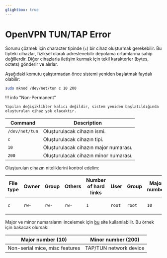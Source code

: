 ```yaml
---
glightbox: true
---
```


# OpenVPN TUN/TAP Error

Sorunu çözmek için character tipinde (`c`) bir cihaz oluşturmak gerekebilir. Bu tipteki cihazlar, fiziksel olarak adreslenebilir depolama ortamlarına sahip değillerdir. Diğer cihazlarla iletişim kurmak için tekil karakterler (bytes, octets) gönderir ve alırlar.

Aşağıdaki komutu çalıştırmadan önce sistemi yeniden başlatmak faydalı olabilir:

```bash
sudo mknod /dev/net/tun c 10 200
```

!!! info "Non-Permanent"

    Yapılan değişiklikler kalıcı değildir, sistem yeniden başlatıldığında oluşturulan cihaz yok olacaktır.

| Command | Description |
|---|---|
| `/dev/net/tun` | Oluşturulacak cihazın ismi. |
| `c` | Oluşturulacak cihazın tipi. |
| `10` | Oluşturulacak cihazın major numarası. |
| `200` | Oluşturulacak cihazın minor numarası. |

Oluşturulan cihazın niteliklerini kontrol edelim:

| File type | Owner | Group | Others | Number of hard links | User | Group | Major number | Minor number | Date | File name |
|---|---|---|---|---|---|---|---|---|---|---|
| `c` | `rw-` | `rw-` | `rw-` | `1` | `root` | `root` | `10` | `200` | `Mar 11 10:50` | `/dev/net/tun` |

Major ve minor numaralarını incelemek için [bu](https://www.kernel.org/doc/Documentation/admin-guide/devices.txt) site kullanılabilir. Bu örnek için bakacak olursak:

| Major number (10) | Minor number (200) |
|---|---|
| Non-serial mice, misc features | TAP/TUN network device |
